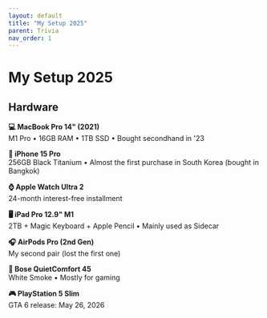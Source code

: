 ```yaml
---
layout: default
title: "My Setup 2025"
parent: Trivia
nav_order: 1
---
```


# My Setup 2025
## Hardware

**💻 MacBook Pro 14" (2021)**  
M1 Pro • 16GB RAM • 1TB SSD • Bought secondhand in '23

**📱 iPhone 15 Pro**  
256GB Black Titanium • Almost the first purchase in South Korea (bought in Bangkok)

**⌚ Apple Watch Ultra 2**  
24-month interest-free installment

**🖥️ iPad Pro 12.9" M1**  
2TB + Magic Keyboard + Apple Pencil • Mainly used as Sidecar

**🎧 AirPods Pro (2nd Gen)**  
My second pair (lost the first one)

**🎵 Bose QuietComfort 45**  
White Smoke • Mostly for gaming

**🎮 PlayStation 5 Slim**  
GTA 6 release: May 26, 2026
